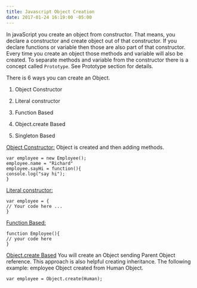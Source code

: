 ```yaml
---
title: Javascript Object Creation
date: 2017-01-24 16:19:00 -05:00
---
```


In javaScript you create an object from constructor. That means, you declare a constructor and create object out of that constructor.  If you declare functions or variable then those are also part of that constructor. Every time you create an object those methods and variable will also be created.  To separate methods and variable from the constructor there is a concept called  ```Prototype```. See Prototype section for details.

There is 6 ways you can create an Object.

1. Object Constructor

2. Literal constructor

3. Function Based

4. Object.create Based

5. Singleton Based

<u>Object Constructor:</u>
Object is created and then adding methods.

    var employee = new Employee();
    employee.name = "Richard"
    employee.sayHi = function(){
    console.log("say hi");
    }

<u>Literal constructor:</u>

    var employee = {
    // Your code here ...
    }

<u>Function Based:</u>

    function Employee(){
    // your code here
    }

<u>Object.create Based</u>
You will create an Object sending Parent Object reference. This approach is also helpful creating inheritance. The following example: employee Object created from Human Object.

    var employee = Object.create(Human);